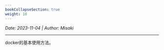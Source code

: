 ```yaml
---
bookCollapseSection: true
weight: 10
---
```


*Date: 2023-11-04 | Author: Misaki*
___

docker的基本使用方法。